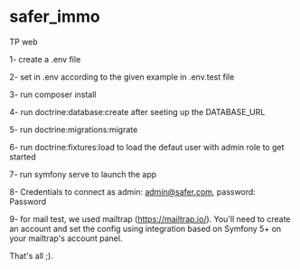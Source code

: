# safer_immo
TP web


1- create a .env file

2- set in .env according to the given example in .env.test file

3- run composer install

4- run doctrine:database:create after seeting up the DATABASE_URL

5- run doctrine:migrations:migrate

6- run doctrine:fixtures:load to load the defaut user with admin role to get started

7- run symfony serve to launch the app

8- Credentials to connect as admin: admin@safer.com, password: Password

9- for mail test, we used mailtrap (https://mailtrap.io/). You'll need to create an account and set 
the config using integration based on Symfony 5+ on your mailtrap's account panel.

That's all ;).
